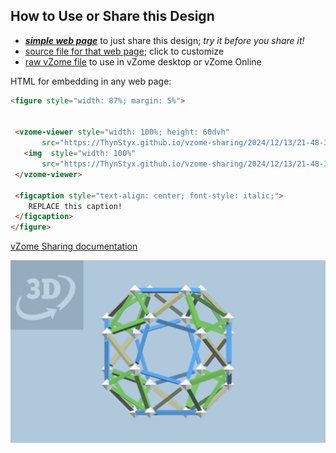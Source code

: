 
## How to Use or Share this Design

 - [***simple web page***](<https://ThynStyx.github.io/vzome-sharing/2024/12/13/21-48-37-Snub-field-Snub-cube/>) to just share this design; *try it before you share it!*
 - [source file for that web page](<https://github.com/ThynStyx/vzome-sharing/edit/main/2024/12/13/21-48-37-Snub-field-Snub-cube/index.md>); click to customize
 - [raw vZome file](<https://raw.githubusercontent.com/ThynStyx/vzome-sharing/main/2024/12/13/21-48-37-Snub-field-Snub-cube/Snub-field-Snub-cube.vZome>) to use in vZome desktop or vZome Online
 
 HTML for embedding in any web page:
 ```html
<figure style="width: 87%; margin: 5%">
  
  
  <vzome-viewer style="width: 100%; height: 60dvh" 
        src="https://ThynStyx.github.io/vzome-sharing/2024/12/13/21-48-37-Snub-field-Snub-cube/Snub-field-Snub-cube.vZome" >
    <img  style="width: 100%"
        src="https://ThynStyx.github.io/vzome-sharing/2024/12/13/21-48-37-Snub-field-Snub-cube/Snub-field-Snub-cube.png" >
  </vzome-viewer>

  <figcaption style="text-align: center; font-style: italic;">
     REPLACE this caption!
  </figcaption>
</figure>

 ```

[vZome Sharing documentation](https://vzome.github.io/vzome/sharing.html#how-it-works)

![Image](<Snub-field-Snub-cube.png>)

